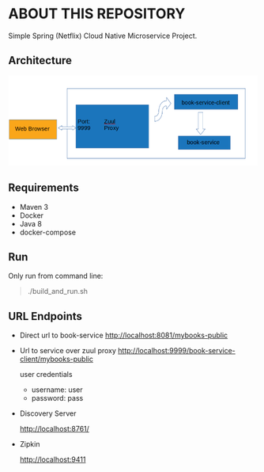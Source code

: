# ABOUT THIS REPOSITORY

Simple Spring (Netflix) Cloud Native Microservice Project.

## Architecture

![architecture](./etc/architecture.png)

## Requirements

- Maven 3
- Docker
- Java 8
- docker-compose

## Run

Only run from command line:

> ./build_and_run.sh

## URL Endpoints

- Direct url to book-service <http://localhost:8081/mybooks-public>

- Url to service over zuul proxy <http://localhost:9999/book-service-client/mybooks-public>

  user credentials

  - username: user
  - password: pass

- Discovery Server

  <http://localhost:8761/>

- Zipkin

  <http://localhost:9411>
